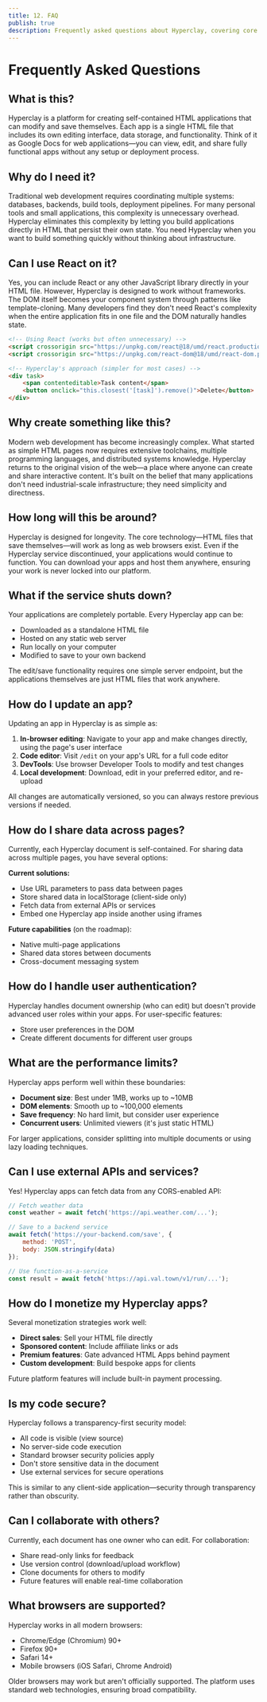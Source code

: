 ```yaml
---
title: 12. FAQ
publish: true
description: Frequently asked questions about Hyperclay, covering core concepts, capabilities, and common use cases
---
```


# Frequently Asked Questions

## What is this?

Hyperclay is a platform for creating self-contained HTML applications that can modify and save themselves. Each app is a single HTML file that includes its own editing interface, data storage, and functionality. Think of it as Google Docs for web applications—you can view, edit, and share fully functional apps without any setup or deployment process.

## Why do I need it?

Traditional web development requires coordinating multiple systems: databases, backends, build tools, deployment pipelines. For many personal tools and small applications, this complexity is unnecessary overhead. Hyperclay eliminates this complexity by letting you build applications directly in HTML that persist their own state. You need Hyperclay when you want to build something quickly without thinking about infrastructure.

## Can I use React on it?

Yes, you can include React or any other JavaScript library directly in your HTML file. However, Hyperclay is designed to work without frameworks. The DOM itself becomes your component system through patterns like template-cloning. Many developers find they don't need React's complexity when the entire application fits in one file and the DOM naturally handles state.

```html
<!-- Using React (works but often unnecessary) -->
<script crossorigin src="https://unpkg.com/react@18/umd/react.production.min.js"></script>
<script crossorigin src="https://unpkg.com/react-dom@18/umd/react-dom.production.min.js"></script>

<!-- Hyperclay's approach (simpler for most cases) -->
<div task>
	<span contenteditable>Task content</span>
	<button onclick="this.closest('[task]').remove()">Delete</button>
</div>
```

## Why create something like this?

Modern web development has become increasingly complex. What started as simple HTML pages now requires extensive toolchains, multiple programming languages, and distributed systems knowledge. Hyperclay returns to the original vision of the web—a place where anyone can create and share interactive content. It's built on the belief that many applications don't need industrial-scale infrastructure; they need simplicity and directness.

## How long will this be around?

Hyperclay is designed for longevity. The core technology—HTML files that save themselves—will work as long as web browsers exist. Even if the Hyperclay service discontinued, your applications would continue to function. You can download your apps and host them anywhere, ensuring your work is never locked into our platform.

## What if the service shuts down?

Your applications are completely portable. Every Hyperclay app can be:
- Downloaded as a standalone HTML file
- Hosted on any static web server
- Run locally on your computer
- Modified to save to your own backend

The edit/save functionality requires one simple server endpoint, but the applications themselves are just HTML files that work anywhere.

## How do I update an app?

Updating an app in Hyperclay is as simple as:

1. **In-browser editing**: Navigate to your app and make changes directly, using the page's user interface
2. **Code editor**: Visit `/edit` on your app's URL for a full code editor
3. **DevTools**: Use browser Developer Tools to modify and test changes
4. **Local development**: Download, edit in your preferred editor, and re-upload

All changes are automatically versioned, so you can always restore previous versions if needed.

## How do I share data across pages?

Currently, each Hyperclay document is self-contained. For sharing data across multiple pages, you have several options:

**Current solutions:**
- Use URL parameters to pass data between pages
- Store shared data in localStorage (client-side only)
- Fetch data from external APIs or services
- Embed one Hyperclay app inside another using iframes

**Future capabilities** (on the roadmap):
- Native multi-page applications
- Shared data stores between documents
- Cross-document messaging system

## How do I handle user authentication?

Hyperclay handles document ownership (who can edit) but doesn't provide advanced user roles  within your apps. For user-specific features:

- Store user preferences in the DOM
- Create different documents for different user groups

## What are the performance limits?

Hyperclay apps perform well within these boundaries:

- **Document size**: Best under 1MB, works up to ~10MB
- **DOM elements**: Smooth up to ~100,000 elements
- **Save frequency**: No hard limit, but consider user experience
- **Concurrent users**: Unlimited viewers (it's just static HTML)

For larger applications, consider splitting into multiple documents or using lazy loading techniques.

## Can I use external APIs and services?

Yes! Hyperclay apps can fetch data from any CORS-enabled API:

```javascript
// Fetch weather data
const weather = await fetch('https://api.weather.com/...');

// Save to a backend service
await fetch('https://your-backend.com/save', {
	method: 'POST',
	body: JSON.stringify(data)
});

// Use function-as-a-service
const result = await fetch('https://api.val.town/v1/run/...');
```

## How do I monetize my Hyperclay apps?

Several monetization strategies work well:

- **Direct sales**: Sell your HTML file directly
- **Sponsored content**: Include affiliate links or ads
- **Premium features**: Gate advanced HTML Apps behind payment
- **Custom development**: Build bespoke apps for clients

Future platform features will include built-in payment processing.

## Is my code secure?

Hyperclay follows a transparency-first security model:

- All code is visible (view source)
- No server-side code execution
- Standard browser security policies apply
- Don't store sensitive data in the document
- Use external services for secure operations

This is similar to any client-side application—security through transparency rather than obscurity.

## Can I collaborate with others?

Currently, each document has one owner who can edit. For collaboration:

- Share read-only links for feedback
- Use version control (download/upload workflow)
- Clone documents for others to modify
- Future features will enable real-time collaboration

## What browsers are supported?

Hyperclay works in all modern browsers:
- Chrome/Edge (Chromium) 90+
- Firefox 90+
- Safari 14+
- Mobile browsers (iOS Safari, Chrome Android)

Older browsers may work but aren't officially supported. The platform uses standard web technologies, ensuring broad compatibility.